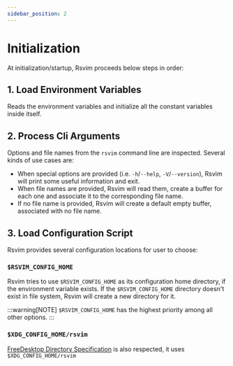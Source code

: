 ```yaml
---
sidebar_position: 2
---
```


# Initialization

At initialization/startup, Rsvim proceeds below steps in order:

## 1. Load Environment Variables

Reads the environment variables and initialize all the constant variables inside itself.

## 2. Process Cli Arguments

Options and file names from the `rsvim` command line are inspected. Several kinds of use cases are:

- When special options are provided (i.e. `-h`/`--help`, `-V`/`--version`), Rsvim will print some useful information and exit.
- When file names are provided, Rsvim will read them, create a buffer for each one and associate it to the corresponding file name.
- If no file name is provided, Rsvim will create a default empty buffer, associated with no file name.

## 3. Load Configuration Script

Rsvim provides several configuration locations for user to choose:

### `$RSVIM_CONFIG_HOME`

Rsvim tries to use `$RSVIM_CONFIG_HOME` as its configuration home directory, if the environment variable exists.
If the `$RSVIM_CONFIG_HOME` directory doesn't exist in file system, Rsvim will create a new directory for it.

:::warning[NOTE]
`$RSVIM_CONFIG_HOME` has the highest priority among all other options.
:::

### `$XDG_CONFIG_HOME/rsvim`

[FreeDesktop Directory Specification](https://specifications.freedesktop.org/basedir-spec/latest/) is also respected, it uses `$XDG_CONFIG_HOME/rsvim`
